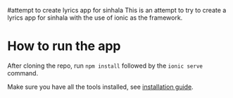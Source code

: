#attempt to create lyrics app for sinhala
This is an attempt to try to create a lyrics app for sinhala with the use of ionic as the framework.

# How to run the app
After cloning the repo, run `npm install` followed by the `ionic serve` command.

Make sure you have all the tools installed, see [installation guide](http://gonehybrid.com/build-your-first-mobile-app-with-ionic-2-angular-2-part-2/).
